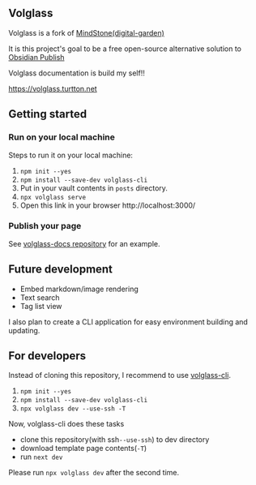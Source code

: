## Volglass
Volglass is a fork of [MindStone(digital-garden)](https://github.com/TuanManhCao/digital-garden)

It is this project's goal to be a free open-source alternative solution to [Obsidian Publish](https://obsidian.md/publish)

Volglass documentation is build my self!!

https://volglass.turtton.net

## Getting started
### Run on your local machine

Steps to run it on your local machine:
1. `npm init --yes`
2. `npm install --save-dev volglass-cli`
3. Put in your vault contents in `posts` directory.
4. `npx volglass serve`
5. Open this link in your browser http://localhost:3000/ 

### Publish your page

See [volglass-docs repository](https://github.com/turtton/volglass-docs) for an example.

## Future development 

- Embed markdown/image rendering
- Text search
- Tag list view

I also plan to create a CLI application for easy environment building and updating.

## For developers
Instead of cloning this repository, I recommend to use [volglass-cli](https://github.com/turtton/volglass-cli).

1. `npm init --yes`
2. `npm install --save-dev volglass-cli`
3. `npx volglass dev --use-ssh -T`

Now, volglass-cli does these tasks
- clone this repository(with ssh`--use-ssh`) to dev directory
- download template page contents(`-T`)
- run `next dev`

Please run `npx volglass dev` after the second time.
